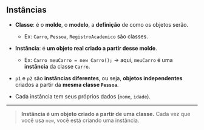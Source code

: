 ## Instâncias

* **Classe**: é o **molde**, o **modelo**, a **definição** de como os objetos serão.

  * Ex: `Carro`, `Pessoa`, `RegistroAcademico` são classes.
* **Instância**: é **um objeto real criado a partir desse molde**.

  * Ex: `Carro meuCarro = new Carro();` → aqui, `meuCarro` é uma **instância** da classe `Carro`.


* `p1` e `p2` são **instâncias diferentes**, ou seja, **objetos independentes** criados a partir da **mesma classe `Pessoa`**.
* Cada instância tem seus próprios dados (`nome`, `idade`).

---

> **Instância é um objeto criado a partir de uma classe.**
> Cada vez que você usa `new`, você está criando uma instância.

